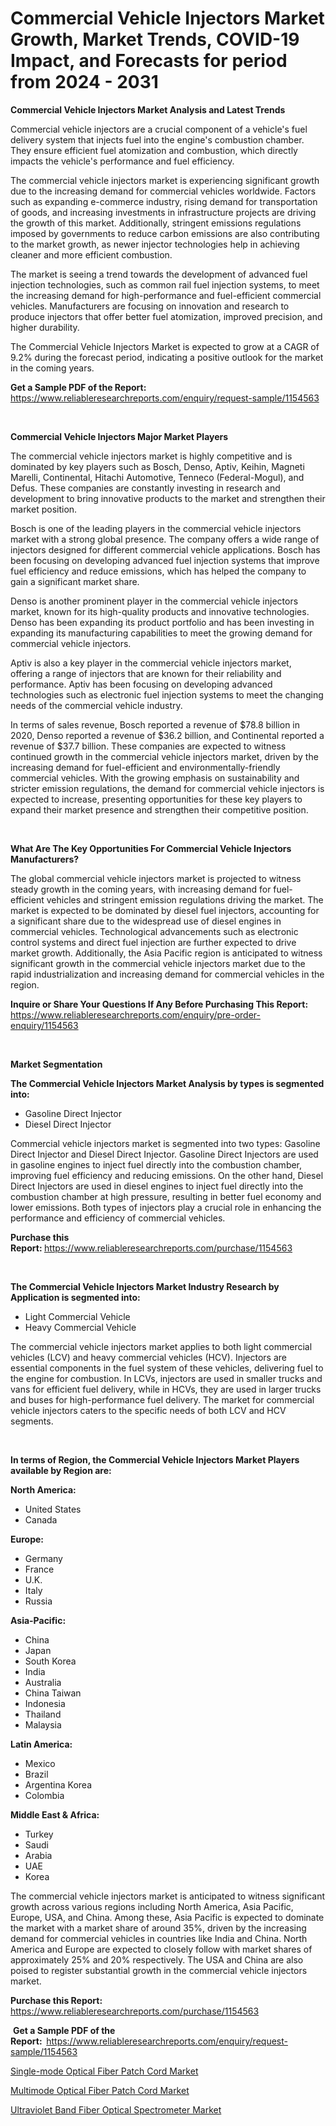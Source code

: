 <p><h1>Commercial Vehicle Injectors Market Growth, Market Trends, COVID-19 Impact, and Forecasts for period from 2024 - 2031</h1></p><p><strong>Commercial Vehicle Injectors Market Analysis and Latest Trends</strong></p>
<p><p>Commercial vehicle injectors are a crucial component of a vehicle's fuel delivery system that injects fuel into the engine's combustion chamber. They ensure efficient fuel atomization and combustion, which directly impacts the vehicle's performance and fuel efficiency.</p><p>The commercial vehicle injectors market is experiencing significant growth due to the increasing demand for commercial vehicles worldwide. Factors such as expanding e-commerce industry, rising demand for transportation of goods, and increasing investments in infrastructure projects are driving the growth of this market. Additionally, stringent emissions regulations imposed by governments to reduce carbon emissions are also contributing to the market growth, as newer injector technologies help in achieving cleaner and more efficient combustion.</p><p>The market is seeing a trend towards the development of advanced fuel injection technologies, such as common rail fuel injection systems, to meet the increasing demand for high-performance and fuel-efficient commercial vehicles. Manufacturers are focusing on innovation and research to produce injectors that offer better fuel atomization, improved precision, and higher durability.</p><p>The Commercial Vehicle Injectors Market is expected to grow at a CAGR of 9.2% during the forecast period, indicating a positive outlook for the market in the coming years.</p></p>
<p><strong>Get a Sample PDF of the Report:&nbsp;</strong> <a href="https://www.reliableresearchreports.com/enquiry/request-sample/1154563">https://www.reliableresearchreports.com/enquiry/request-sample/1154563</a></p>
<p>&nbsp;</p>
<p><strong>Commercial Vehicle Injectors Major Market Players</strong></p>
<p><p>The commercial vehicle injectors market is highly competitive and is dominated by key players such as Bosch, Denso, Aptiv, Keihin, Magneti Marelli, Continental, Hitachi Automotive, Tenneco (Federal-Mogul), and Defus. These companies are constantly investing in research and development to bring innovative products to the market and strengthen their market position.</p><p>Bosch is one of the leading players in the commercial vehicle injectors market with a strong global presence. The company offers a wide range of injectors designed for different commercial vehicle applications. Bosch has been focusing on developing advanced fuel injection systems that improve fuel efficiency and reduce emissions, which has helped the company to gain a significant market share.</p><p>Denso is another prominent player in the commercial vehicle injectors market, known for its high-quality products and innovative technologies. Denso has been expanding its product portfolio and has been investing in expanding its manufacturing capabilities to meet the growing demand for commercial vehicle injectors.</p><p>Aptiv is also a key player in the commercial vehicle injectors market, offering a range of injectors that are known for their reliability and performance. Aptiv has been focusing on developing advanced technologies such as electronic fuel injection systems to meet the changing needs of the commercial vehicle industry.</p><p>In terms of sales revenue, Bosch reported a revenue of $78.8 billion in 2020, Denso reported a revenue of $36.2 billion, and Continental reported a revenue of $37.7 billion. These companies are expected to witness continued growth in the commercial vehicle injectors market, driven by the increasing demand for fuel-efficient and environmentally-friendly commercial vehicles. With the growing emphasis on sustainability and stricter emission regulations, the demand for commercial vehicle injectors is expected to increase, presenting opportunities for these key players to expand their market presence and strengthen their competitive position.</p></p>
<p>&nbsp;</p>
<p><strong>What Are The Key Opportunities For Commercial Vehicle Injectors Manufacturers?</strong></p>
<p><p>The global commercial vehicle injectors market is projected to witness steady growth in the coming years, with increasing demand for fuel-efficient vehicles and stringent emission regulations driving the market. The market is expected to be dominated by diesel fuel injectors, accounting for a significant share due to the widespread use of diesel engines in commercial vehicles. Technological advancements such as electronic control systems and direct fuel injection are further expected to drive market growth. Additionally, the Asia Pacific region is anticipated to witness significant growth in the commercial vehicle injectors market due to the rapid industrialization and increasing demand for commercial vehicles in the region.</p></p>
<p><strong>Inquire or Share Your Questions If Any Before Purchasing This Report:</strong> <a href="https://www.reliableresearchreports.com/enquiry/pre-order-enquiry/1154563">https://www.reliableresearchreports.com/enquiry/pre-order-enquiry/1154563</a></p>
<p>&nbsp;</p>
<p><strong>Market Segmentation</strong></p>
<p><strong>The Commercial Vehicle Injectors Market Analysis by types is segmented into:</strong></p>
<p><ul><li>Gasoline Direct Injector</li><li>Diesel Direct Injector</li></ul></p>
<p><p>Commercial vehicle injectors market is segmented into two types: Gasoline Direct Injector and Diesel Direct Injector. Gasoline Direct Injectors are used in gasoline engines to inject fuel directly into the combustion chamber, improving fuel efficiency and reducing emissions. On the other hand, Diesel Direct Injectors are used in diesel engines to inject fuel directly into the combustion chamber at high pressure, resulting in better fuel economy and lower emissions. Both types of injectors play a crucial role in enhancing the performance and efficiency of commercial vehicles.</p></p>
<p><strong>Purchase this Report:&nbsp;</strong><a href="https://www.reliableresearchreports.com/purchase/1154563">https://www.reliableresearchreports.com/purchase/1154563</a></p>
<p>&nbsp;</p>
<p><strong>The Commercial Vehicle Injectors Market Industry Research by Application is segmented into:</strong></p>
<p><ul><li>Light Commercial Vehicle</li><li>Heavy Commercial Vehicle</li></ul></p>
<p><p>The commercial vehicle injectors market applies to both light commercial vehicles (LCV) and heavy commercial vehicles (HCV). Injectors are essential components in the fuel system of these vehicles, delivering fuel to the engine for combustion. In LCVs, injectors are used in smaller trucks and vans for efficient fuel delivery, while in HCVs, they are used in larger trucks and buses for high-performance fuel delivery. The market for commercial vehicle injectors caters to the specific needs of both LCV and HCV segments.</p></p>
<p>&nbsp;</p>
<p><strong>In terms of Region, the Commercial Vehicle Injectors Market Players available by Region are:</strong></p>
<p>
    <p> <strong> North America: </strong>
        <ul>
            <li>United States</li>
            <li>Canada</li>
        </ul>
        </p> 
    <p> <strong> Europe: </strong>
        <ul>
            <li>Germany</li>
            <li>France</li>
            <li>U.K.</li>
            <li>Italy</li>
            <li>Russia</li>
        </ul>
        </p> 
    <p> <strong> Asia-Pacific: </strong>
        <ul>
            <li>China</li>
            <li>Japan</li>
            <li>South Korea</li>
            <li>India</li>
            <li>Australia</li>
            <li>China Taiwan</li>
            <li>Indonesia</li>
            <li>Thailand</li>
            <li>Malaysia</li>
        </ul>
        </p> 
    <p> <strong> Latin America: </strong>
        <ul>
            <li>Mexico</li>
            <li>Brazil</li>
            <li>Argentina Korea</li>
            <li>Colombia</li>
        </ul>
        </p> 
    <p> <strong> Middle East & Africa: </strong>
        <ul>
            <li>Turkey</li>
            <li>Saudi</li>
            <li>Arabia</li>
            <li>UAE</li>
            <li>Korea</li>
        </ul>
    </p>
    </p>
<p><p>The commercial vehicle injectors market is anticipated to witness significant growth across various regions including North America, Asia Pacific, Europe, USA, and China. Among these, Asia Pacific is expected to dominate the market with a market share of around 35%, driven by the increasing demand for commercial vehicles in countries like India and China. North America and Europe are expected to closely follow with market shares of approximately 25% and 20% respectively. The USA and China are also poised to register substantial growth in the commercial vehicle injectors market.</p></p>
<p><strong>Purchase this Report: </strong><a href="https://www.reliableresearchreports.com/purchase/1154563">https://www.reliableresearchreports.com/purchase/1154563</a></p>
<p>&nbsp;<strong>Get a Sample PDF of the Report:&nbsp;&nbsp;</strong><a href="https://www.reliableresearchreports.com/enquiry/request-sample/1154563">https://www.reliableresearchreports.com/enquiry/request-sample/1154563</a></p>
<p><strong></strong></p>
<p><p><a href="https://view.publitas.com/reportprime-1/single-mode-optical-fiber-patch-cord-market-size-market-trends-and-growth-outlook-forecasted-for-period-from-2023-to-2030/">Single-mode Optical Fiber Patch Cord Market</a></p><p><a href="https://view.publitas.com/reportprime-1/multimode-optical-fiber-patch-cord-market-research-report-forecasted-for-period-from-2023-2030-by-market-type-market-application-and-region/">Multimode Optical Fiber Patch Cord Market</a></p><p><a href="https://view.publitas.com/reportprime-1/ultraviolet-band-fiber-optical-spectrometer-market-size-growth-outlook-from-2023-to-2030-projecting-at-markets-trends-analysis-by-application-regional-outlook-and-revenue/">Ultraviolet Band Fiber Optical Spectrometer Market</a></p></p>